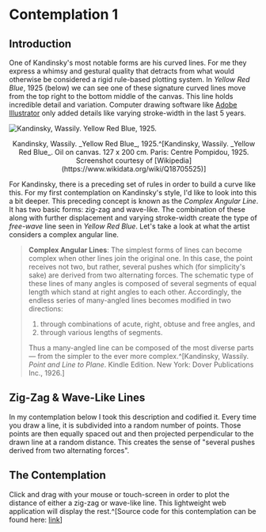 # Contemplation 1

## Introduction

One of Kandinsky's most notable forms are his curved lines. For me they express a whimsy and gestural quality that detracts from what would otherwise be considered a rigid rule-based plotting system. In _Yellow Red Blue_, 1925 (below) we can see one of these signature curved lines move from the top right to the bottom middle of the canvas. This line holds incredible detail and variation. Computer drawing software like [Adobe Illustrator](https://blogs.adobe.com/tonyharmer/2016/06/17/how-to-use-the-width-tool-in-illustrator/) only added details like varying stroke-width in the last 5 years.

![Kandinsky, Wassily. _Yellow Red Blue_, 1925.](/images/yellow-red-blue.jpg)
<center>
Kandinsky, Wassily. _Yellow Red Blue_, 1925.^[Kandinsky, Wassily. _Yellow Red Blue_. Oil on canvas. 127 x 200 cm. Paris: Centre Pompidou, 1925. Screenshot courtesy of [Wikipedia](https://www.wikidata.org/wiki/Q18705525)]
</center>

For Kandinsky, there is a preceding set of rules in order to build a curve like this. For my first contemplation on Kandinsky's style, I'd like to look into this a bit deeper. This preceding concept is known as the _Complex Angular Line_. It has two basic forms: zig-zag and wave-like. The combination of these along with further displacement and varying stroke-width create the type of _free-wave_ line seen in _Yellow Red Blue_. Let's take a look at what the artist considers a complex angular line.

> __Complex Angular Lines__:
> The simplest forms of lines can become complex when other lines join the original one. In this case, the point receives not two, but rather, several pushes which (for simplicity's sake) are derived from two alternating forces. The schematic type of these lines of many angles is composed of several segments of equal length which stand at right angles to each other. Accordingly, the endless series of many-angled lines becomes modified in two directions:
>
> 1. through combinations of acute, right, obtuse and free angles, and
> 2. through various lengths of segments.
>
> Thus a many-angled line can be composed of the most diverse parts — from the simpler to the ever more complex.^[Kandinsky, Wassily. _Point and Line to Plane_. Kindle Edition. New York: Dover Publications Inc., 1926.]

## Zig-Zag & Wave-Like Lines

In my contemplation below I took this description and codified it. Every time you draw a line, it is subdivided into a random number of points. Those points are then equally spaced out and then projected perpendicular to the drawn line at a random distance. This creates the sense of "several pushes derived from two alternating forces".

## The Contemplation

<Contemplation sketch="/src/1-complex-angular-lines.js"></Contemplation>

Click and drag with your mouse or touch-screen in order to plot the distance of either a zig-zag or wave-like line. This lightweight web application will display the rest.^[Source code for this contemplation can be found here: [link](/src/1-complex-angular-lines.js)]
